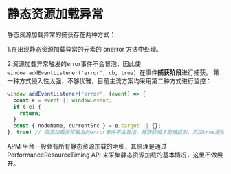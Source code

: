 # 静态资源加载异常

静态资源加载异常的捕获存在两种方式：

1.在出现静态资源加载异常的元素的 onerror 方法中处理。

2.资源加载异常触发的error事件不会冒泡，因此使`window.addEventListener('error', cb, true) `在事件**捕获阶段**进行捕获。
第一种方式侵入性太强，不够优雅，目前主流方案均采用第二种方式进行监控：

```js
window.addEventListener('error', (event) => {
  const e = event || window.event;
  if (!e) {
    return;
  }
  const { nodeName, currentSrc } = e.target || {};
}, true) // 资源加载异常触发的error事件不会冒泡，捕获阶段才能捕捉到，添加true是捕获阶段
```

APM 平台一般会有所有静态资源加载的明细，其原理是通过 PerformanceResourceTiming API 来采集静态资源加载的基本情况，这里不做展开。

